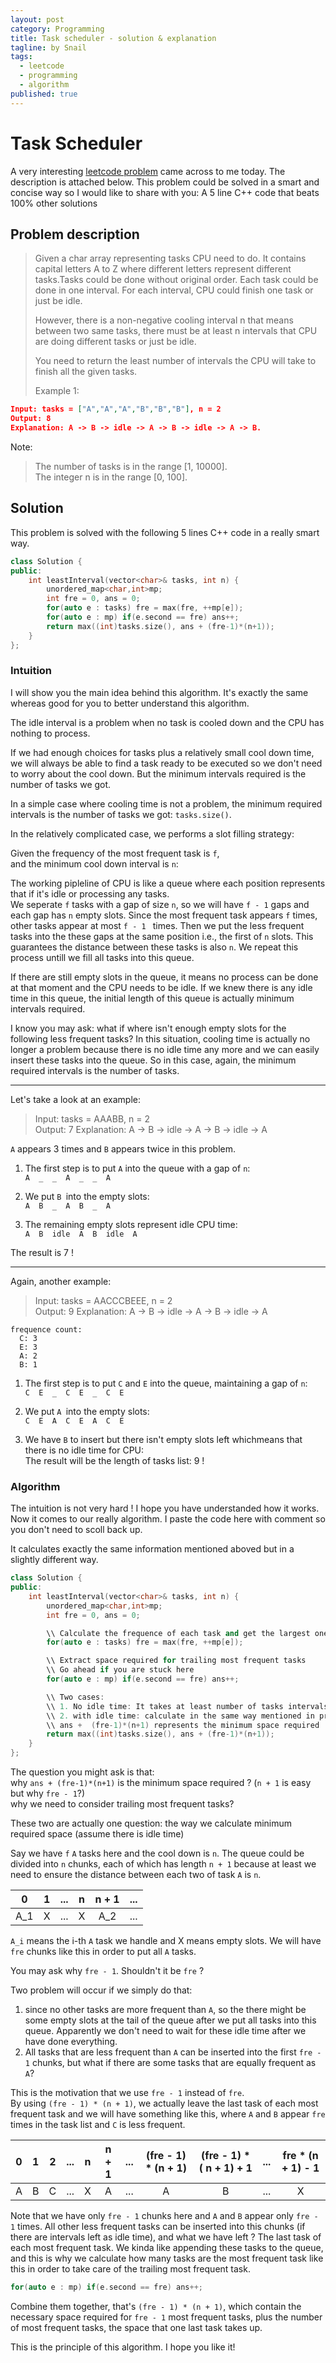 ```yaml
---
layout: post
category: Programming
title: Task scheduler - solution & explanation
tagline: by Snail
tags:
  - leetcode
  - programming
  - algorithm
published: true
---
```

# Task Scheduler

A very interesting [leetcode problem](https://leetcode.com/problems/task-scheduler/description/) came across to me today. The description is attached below. This problem could be solved in a smart and concise way so I would like to share with you: A 5 line C++ code that beats 100% other solutions

<!--more-->

## Problem description

> Given a char array representing tasks CPU need to do. It contains capital letters A to Z where different letters represent different tasks.Tasks could be done without original order. Each task could be done in one interval. For each interval, CPU could finish one task or just be idle.
>
>However, there is a non-negative cooling interval n that means between two same tasks, there must be at least n intervals that CPU are doing different tasks or just be idle.
>
>You need to return the least number of intervals the CPU will take to finish all the given tasks.
>
>Example 1:

```json
Input: tasks = ["A","A","A","B","B","B"], n = 2
Output: 8
Explanation: A -> B -> idle -> A -> B -> idle -> A -> B.
```

Note:
>
>The number of tasks is in the range [1, 10000].  
>The integer n is in the range [0, 100].

## Solution

This problem is solved with the following 5 lines C++ code in a really smart way.

```cpp
class Solution {
public:
    int leastInterval(vector<char>& tasks, int n) {
        unordered_map<char,int>mp;
        int fre = 0, ans = 0;
        for(auto e : tasks) fre = max(fre, ++mp[e]);
        for(auto e : mp) if(e.second == fre) ans++;
        return max((int)tasks.size(), ans + (fre-1)*(n+1));
    }
};
```

### Intuition

I will show you the main idea behind this algorithm. It's exactly the same whereas good for you to better understand this algorithm.

The idle interval is a problem when no task is cooled down and the CPU has nothing to process.

 If we had enough choices for tasks plus a relatively small cool down time, we will always be able to find a task ready to be executed so we don't need to worry about the cool down. But the minimum intervals required is the number of tasks we got.

In a simple case where cooling time is not a problem, the minimum required intervals is the number of tasks we got: `tasks.size()`.

In the relatively complicated case, we performs a slot filling strategy:

Given the frequency of the most frequent task is `f`,   
and the minimum cool down interval is `n`:

The working pipleline of CPU is like a queue where each position represents that if it's idle or processing any tasks.   
We seperate `f` tasks with a gap of size `n`, so we will have `f - 1` gaps and each gap has `n` empty slots. Since the most frequent task appears `f` times, other tasks appear at most `f - 1 ` times. Then we put the less frequent tasks into the these gaps at the same position i.e., the first of `n` slots. This guarantees the distance between these tasks is also `n`. We repeat this process untill we fill all tasks into this queue.

If there are still empty slots in the queue, it means no process can be done at that moment and the CPU needs to be idle. If we knew there is any idle time in this queue, the initial length of this queue is actually minimum intervals required.

I know you may ask: what if where isn't enough empty slots for the following less frequent tasks? In this situation, cooling time is actually no longer a problem because there is no idle time any more and we can easily insert these tasks into the queue. So in this case, again, the minimum required intervals is the number of tasks.

---

Let's take a look at an example:

> Input: tasks = AAABB, n = 2  
> Output: 7
> Explanation: A -> B -> idle -> A -> B -> idle -> A

`A` appears 3 times and `B` appears twice in this problem.

1. The first step is to put `A` into the queue with a gap of `n`:  
`A  _  _  A  _  _  A`

2. We put `B `into the empty slots:  
`A  B  _  A  B  _  A`

3. The remaining empty slots represent idle CPU time:  
`A  B  idle  A  B  idle  A`

The result is 7 !

---

Again, another example:

> Input: tasks = AACCCBEEE, n = 2  
> Output: 9
> Explanation: A -> B -> idle -> A -> B -> idle -> A

```
frequence count:
  C: 3
  E: 3
  A: 2
  B: 1
```

1. The first step is to put `C` and `E` into the queue, maintaining a gap of `n`:  
`C  E  _  C  E  _  C  E`

2. We put `A `into the empty slots:  
`C  E  A  C  E  A  C  E`

3. We have `B` to insert but there isn't empty slots left whichmeans that there is no idle time for CPU:   
The result will be the length of tasks list: 9 !

### Algorithm

The intuition is not very hard ! I hope you have understanded how it works. Now it comes to our really algorithm. I paste the code here with comment so you don't need to scoll back up.

It calculates exactly the same information mentioned aboved but in a slightly different way.

```cpp
class Solution {
public:
    int leastInterval(vector<char>& tasks, int n) {
        unordered_map<char,int>mp;
        int fre = 0, ans = 0;

        \\ Calculate the frequence of each task and get the largest one
        for(auto e : tasks) fre = max(fre, ++mp[e]);

        \\ Extract space required for trailing most frequent tasks
        \\ Go ahead if you are stuck here
        for(auto e : mp) if(e.second == fre) ans++;

        \\ Two cases:
        \\ 1. No idle time: It takes at least number of tasks intervals to process all tasks
        \\ 2. with idle time: calculate in the same way mentioned in previous chapter
        \\ ans +  (fre-1)*(n+1) represents the minimum space required
        return max((int)tasks.size(), ans + (fre-1)*(n+1));
    }
};
```

The question you might ask is that:  
why `ans + (fre-1)*(n+1)` is the minimum space required ? (`n + 1` is easy but why `fre - 1`?)    
why we need to consider trailing most frequent tasks?  

These two are actually one question: the way we calculate minimum required space (assume there is idle time)

Say we have `f` `A` tasks here and the cool down is `n`. The queue could be divided into `n` chunks, each of which has length `n + 1` because at least we need to ensure the distance between each two of task `A` is `n`.

| 0 | 1 | ... | n | n + 1 | ... |
|:-:|:-:|:---:|---|:-----:|:---:|
| A_1 | X | ... | X |   A_2   | ... |

`A_i` means the i-th `A` task we handle and X means empty slots. We will have `fre` chunks like this in order to put all `A` tasks. 

You may ask why `fre - 1`. Shouldn't it be `fre` ?

Two problem will occur if we simply do that:

1. since no other tasks are more frequent than `A`, so the there might be some empty slots at the tail of the queue after we put all tasks into this queue. Apparently we don't need to wait for these idle time after we have done everything.
2. All tasks that are less frequent than `A` can be inserted into the first `fre - 1` chunks, but what if there are some tasks that are equally frequent as `A`?

This is the motivation that we use `fre - 1` instead of `fre`.   
By using `(fre - 1) * (n + 1)`, we actually leave the last task of each most frequent task and we will have something like this, where `A` and `B` appear `fre` times in the task list and `C` is less frequent.

| 0 | 1 | 2 | ... | n | n + 1 | ... | (fre - 1) * (n + 1)  | (fre - 1) * ( n + 1)  + 1 | ... | fre * (n + 1) - 1 |
|:-:|:-:|:-:|:---:|:-:|:-----:|:---:|:--------------------:|:-------------------------:|:---:|:-----------------------:|
| A | B | C | ... | X |   A   | ... |           A          |             B             | ... |            X            |

Note that we have only `fre - 1` chunks here and `A` and `B` appear only `fre - 1` times. All other less frequent tasks can be inserted into this chunks (if there are intervals left as idle time), and what we have left ? The last task of each most frequent task. We kinda like appending these tasks to the queue, and this is why we calculate how many tasks are the most frequent task like this in order to take care of the trailing most frequent task.
```cpp
for(auto e : mp) if(e.second == fre) ans++;
```

Combine them together, that's `(fre - 1) * (n + 1)`, which contain the necessary space required for `fre - 1` most frequent tasks, plus the number of most frequent tasks, the space that one last task takes up. 

This is the principle of this algorithm. I hope you like it!
